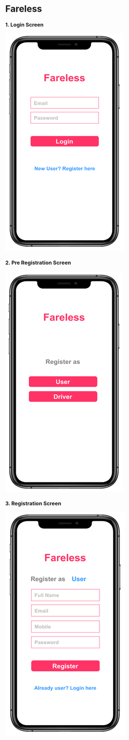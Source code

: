 # Fareless

### 1. Login Screen
![Login Screen](https://raw.githubusercontent.com/ri3tykity/fareless/master/public/login.png)

### 2. Pre Registration Screen
![Login Screen](https://raw.githubusercontent.com/ri3tykity/fareless/master/public/register_pre.png)

### 3. Registration Screen
![Login Screen](https://raw.githubusercontent.com/ri3tykity/fareless/master/public/register.png)
